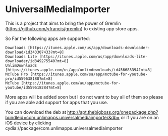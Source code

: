 UniversalMediaImporter
======================

This is a project that aims to bring the power of Gremlin (https://github.com/yfrancis/gremlin) to existing app store apps.

So Far the following apps are supported:

	Downloads [https://itunes.apple.com/us/app/downloads-downloader-download/id343307433?mt=8]
	Downloads Lite [https://itunes.apple.com/us/app/downloads-lite-downloader/id349275540?mt=8]
	UnlimDownloads [https://itunes.apple.com/us/app/unlimdownloads/id456683394?mt=8]
	McTube Pro [https://itunes.apple.com/sa/app/mctube-for-youtube-pro/id559638188?mt=8]
	McTube [https://itunes.apple.com/au/app/mctube-for-youtube/id559618284?mt=8]

More apps will be added soon but I do not want to buy all of them so please if you are able add support for apps that you use.

You can download the deb at http://apt.thebigboss.org/onepackage.php?bundleid=com.unlimapps.universalmediaimporter&db= or if you are on an iOS device by clicking cydia://package/com.unlimapps.universalmediaimporter